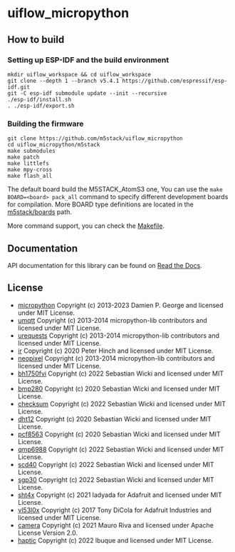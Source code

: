 # uiflow_micropython

## How to build

### Setting up ESP-IDF and the build environment

```shell
mkdir uiflow_workspace && cd uiflow_workspace
git clone --depth 1 --branch v5.4.1 https://github.com/espressif/esp-idf.git
git -C esp-idf submodule update --init --recursive
./esp-idf/install.sh
. ./esp-idf/export.sh
```

### Building the firmware

```shell
git clone https://github.com/m5stack/uiflow_micropython
cd uiflow_micropython/m5stack
make submodules
make patch
make littlefs
make mpy-cross
make flash_all
```

The default board build the M5STACK_AtomS3 one, You can use the `make BOARD=<board> pack_all` command to specify different development boards for compilation. More BOARD type definitions are located in the [m5stack/boards](./m5stack/boards/) path.

More command support, you can check the [Makefile](./m5stack/Makefile).

## Documentation

API documentation for this library can be found on [Read the Docs](https://uiflow-micropython.readthedocs.io/en/latest/).

## License

- [micropython][] Copyright (c) 2013-2023 Damien P. George and licensed under MIT License.
- [umqtt][] Copyright (c) 2013-2014 micropython-lib contributors and licensed under MIT License.
- [urequests][] Copyright (c) 2013-2014 micropython-lib contributors and licensed under MIT License.
- [ir][] Copyright (c) 2020 Peter Hinch and licensed under MIT License.
- [neopixel][] Copyright (c) 2013-2014 micropython-lib contributors and licensed under MIT License.
- [bh1750fvi][] Copyright (c) 2022 Sebastian Wicki and licensed under MIT License.
- [bmp280][] Copyright (c) 2020 Sebastian Wicki and licensed under MIT License.
- [checksum][] Copyright (c) 2022 Sebastian Wicki and licensed under MIT License.
- [dht12][] Copyright (c) 2020 Sebastian Wicki and licensed under MIT License.
- [pcf8563][] Copyright (c) 2020 Sebastian Wicki and licensed under MIT License.
- [qmp6988][] Copyright (c) 2022 Sebastian Wicki and licensed under MIT License.
- [scd40][] Copyright (c) 2022 Sebastian Wicki and licensed under MIT License.
- [sgp30][] Copyright (c) 2022 Sebastian Wicki and licensed under MIT License.
- [sht4x][] Copyright (c) 2021 ladyada for Adafruit and licensed under MIT License.
- [vl53l0x][] Copyright (c) 2017 Tony DiCola for Adafruit Industries and licensed under MIT License.
- [camera][] Copyright (c) 2021 Mauro Riva and licensed under Apache License Version 2.0.
- [haptic][] Copyright (c) 2022 lbuque and licensed under MIT License.

[micropython]: https://github.com/micropython/micropython
[umqtt]: https://github.com/micropython/micropython-lib
[urequests]: https://github.com/micropython/micropython-lib
[ir]: https://github.com/peterhinch/micropython_ir
[neopixel]: https://github.com/micropython/micropython-lib
[bh1750fvi]: https://github.com/gandro/micropython-m5stamp-c3u
[bmp280]: https://github.com/gandro/micropython-m5stickc-plus
[checksum]: https://github.com/gandro/micropython-m5stamp-c3u
[dht12]: https://github.com/gandro/micropython-m5stickc-plus
[pcf8563]: https://github.com/gandro/micropython-m5stickc-plus
[qmp6988]: https://github.com/gandro/micropython-m5stamp-c3u
[scd40]: https://github.com/gandro/micropython-m5stamp-c3u
[sgp30]: https://github.com/gandro/micropython-m5stamp-c3u
[sht4x]: https://github.com/adafruit/Adafruit_CircuitPython_SHT4x
[vl53l0x]: https://github.com/adafruit/Adafruit_CircuitPython_VL53L0X
[camera]: https://github.com/lemariva/micropython-camera-driver
[haptic]: https://github.com/lbuque/haptic
